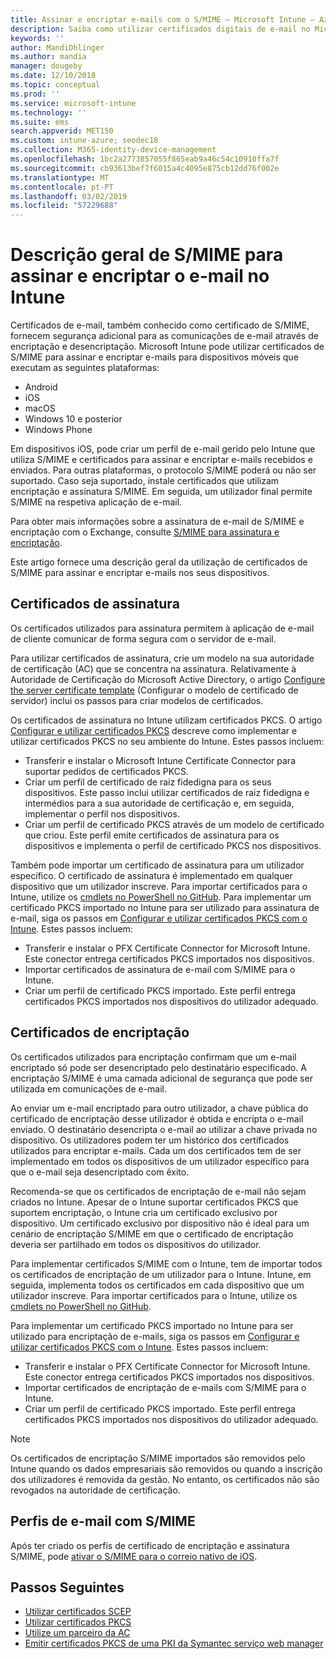 ```yaml
---
title: Assinar e encriptar e-mails com o S/MIME – Microsoft Intune – Azure | Microsoft Docs
description: Saiba como utilizar certificados digitais de e-mail no Microsoft Intune para assinar e encriptar e-mails nos dispositivos. Estes certificados são chamados de S/MIME e estão configurados ao utilizar perfis de configuração do dispositivo. Certificados de assinatura e encriptação utilizam PKCS ou certificados privados e utilizam um conector para importar certificados.
keywords: ''
author: MandiOhlinger
ms.author: mandia
manager: dougeby
ms.date: 12/10/2018
ms.topic: conceptual
ms.prod: ''
ms.service: microsoft-intune
ms.technology: ''
ms.suite: ems
search.appverid: MET150
ms.custom: intune-azure; seodec18
ms.collection: M365-identity-device-management
ms.openlocfilehash: 1bc2a2773857055f865eab9a46c54c10910ffa7f
ms.sourcegitcommit: cb93613bef7f6015a4c4095e875cb12dd76f002e
ms.translationtype: MT
ms.contentlocale: pt-PT
ms.lasthandoff: 03/02/2019
ms.locfileid: "57229688"
---
```

# <a name="smime-overview-to-sign-and-encrypt-email-in-intune"></a>Descrição geral de S/MIME para assinar e encriptar o e-mail no Intune

Certificados de e-mail, também conhecido como certificado de S/MIME, fornecem segurança adicional para as comunicações de e-mail através de encriptação e desencriptação. Microsoft Intune pode utilizar certificados de S/MIME para assinar e encriptar e-mails para dispositivos móveis que executam as seguintes plataformas:

- Android
- iOS
- macOS
- Windows 10 e posterior
- Windows Phone

Em dispositivos iOS, pode criar um perfil de e-mail gerido pelo Intune que utiliza S/MIME e certificados para assinar e encriptar e-mails recebidos e enviados. Para outras plataformas, o protocolo S/MIME poderá ou não ser suportado. Caso seja suportado, instale certificados que utilizam encriptação e assinatura S/MIME. Em seguida, um utilizador final permite S/MIME na respetiva aplicação de e-mail.

Para obter mais informações sobre a assinatura de e-mail de S/MIME e encriptação com o Exchange, consulte [S/MIME para assinatura e encriptação](https://docs.microsoft.com/Exchange/policy-and-compliance/smime).

Este artigo fornece uma descrição geral da utilização de certificados de S/MIME para assinar e encriptar e-mails nos seus dispositivos.

## <a name="signing-certificates"></a>Certificados de assinatura

Os certificados utilizados para assinatura permitem à aplicação de e-mail de cliente comunicar de forma segura com o servidor de e-mail.

Para utilizar certificados de assinatura, crie um modelo na sua autoridade de certificação (AC) que se concentra na assinatura. Relativamente à Autoridade de Certificação do Microsoft Active Directory, o artigo [Configure the server certificate template](https://docs.microsoft.com/windows-server/networking/core-network-guide/cncg/server-certs/configure-the-server-certificate-template) (Configurar o modelo de certificado de servidor) inclui os passos para criar modelos de certificados.

Os certificados de assinatura no Intune utilizam certificados PKCS. O artigo [Configurar e utilizar certificados PKCS](certficates-pfx-configure.md) descreve como implementar e utilizar certificados PKCS no seu ambiente do Intune. Estes passos incluem:

- Transferir e instalar o Microsoft Intune Certificate Connector para suportar pedidos de certificados PKCS.
- Criar um perfil de certificado de raiz fidedigna para os seus dispositivos. Este passo inclui utilizar certificados de raiz fidedigna e intermédios para a sua autoridade de certificação e, em seguida, implementar o perfil nos dispositivos.
- Criar um perfil de certificado PKCS através de um modelo de certificado que criou. Este perfil emite certificados de assinatura para os dispositivos e implementa o perfil de certificado PKCS nos dispositivos.

Também pode importar um certificado de assinatura para um utilizador específico. O certificado de assinatura é implementado em qualquer dispositivo que um utilizador inscreve. Para importar certificados para o Intune, utilize os [cmdlets no PowerShell no GitHub](https://github.com/Microsoft/Intune-Resource-Access). Para implementar um certificado PKCS importado no Intune para ser utilizado para assinatura de e-mail, siga os passos em [Configurar e utilizar certificados PKCS com o Intune](certficates-pfx-configure.md). Estes passos incluem:

- Transferir e instalar o PFX Certificate Connector for Microsoft Intune. Este conector entrega certificados PKCS importados nos dispositivos.
- Importar certificados de assinatura de e-mail com S/MIME para o Intune.
- Criar um perfil de certificado PKCS importado. Este perfil entrega certificados PKCS importados nos dispositivos do utilizador adequado.

## <a name="encryption-certificates"></a>Certificados de encriptação

Os certificados utilizados para encriptação confirmam que um e-mail encriptado só pode ser desencriptado pelo destinatário especificado. A encriptação S/MIME é uma camada adicional de segurança que pode ser utilizada em comunicações de e-mail.

Ao enviar um e-mail encriptado para outro utilizador, a chave pública do certificado de encriptação desse utilizador é obtida e encripta o e-mail enviado. O destinatário desencripta o e-mail ao utilizar a chave privada no dispositivo. Os utilizadores podem ter um histórico dos certificados utilizados para encriptar e-mails. Cada um dos certificados tem de ser implementado em todos os dispositivos de um utilizador específico para que o e-mail seja desencriptado com êxito.

Recomenda-se que os certificados de encriptação de e-mail não sejam criados no Intune. Apesar de o Intune suportar certificados PKCS que suportem encriptação, o Intune cria um certificado exclusivo por dispositivo. Um certificado exclusivo por dispositivo não é ideal para um cenário de encriptação S/MIME em que o certificado de encriptação deveria ser partilhado em todos os dispositivos do utilizador.

Para implementar certificados S/MIME com o Intune, tem de importar todos os certificados de encriptação de um utilizador para o Intune. Intune, em seguida, implementa todos os certificados em cada dispositivo que um utilizador inscreve. Para importar certificados para o Intune, utilize os [cmdlets no PowerShell no GitHub](https://github.com/Microsoft/Intune-Resource-Access).

Para implementar um certificado PKCS importado no Intune para ser utilizado para encriptação de e-mails, siga os passos em [Configurar e utilizar certificados PKCS com o Intune](certficates-pfx-configure.md). Estes passos incluem:

- Transferir e instalar o PFX Certificate Connector for Microsoft Intune. Este conector entrega certificados PKCS importados nos dispositivos.
- Importar certificados de encriptação de e-mails com S/MIME para o Intune.
- Criar um perfil de certificado PKCS importado. Este perfil entrega certificados PKCS importados nos dispositivos do utilizador adequado.

 > [!NOTE]
 > Os certificados de encriptação S/MIME importados são removidos pelo Intune quando os dados empresariais são removidos ou quando a inscrição dos utilizadores é removida da gestão. No entanto, os certificados não são revogados na autoridade de certificação.

## <a name="smime-email-profiles"></a>Perfis de e-mail com S/MIME

Após ter criado os perfis de certificado de encriptação e assinatura S/MIME, pode [ativar o S/MIME para o correio nativo de iOS](email-settings-ios.md).

## <a name="next-steps"></a>Passos Seguintes

- [Utilizar certificados SCEP](certificates-scep-configure.md)
- [Utilizar certificados PKCS](certficates-pfx-configure.md)
- [Utilize um parceiro da AC](certificate-authority-add-scep-overview.md)
- [Emitir certificados PKCS de uma PKI da Symantec serviço web manager](certificates-symantec-configure.md)

